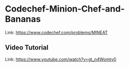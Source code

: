 # Codechef-Minion-Chef-and-Bananas
Link: https://www.codechef.com/problems/MINEAT
## Video Tutorial
Link: https://www.youtube.com/watch?v=gt_n4Womty0
